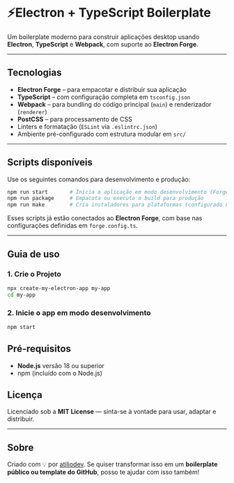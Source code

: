 # ⚡Electron + TypeScript Boilerplate

Um boilerplate moderno para construir aplicações desktop usando **Electron**, **TypeScript** e **Webpack**, com suporte ao **Electron Forge**.

---

##  Tecnologias

- **Electron Forge** – para empacotar e distribuir sua aplicação
- **TypeScript** – com configuração completa em `tsconfig.json`
- **Webpack** – para bundling do código principal (`main`) e renderizador (`renderer`)
- **PostCSS** – para processamento de CSS
- Linters e formatação (`ESLint` via `.eslintrc.json`)
- Ambiente pré-configurado com estrutura modular em `src/`

---

##  Scripts disponíveis

Use os seguintes comandos para desenvolvimento e produção:

```bash
npm run start       # Inicia a aplicação em modo desenvolvimento (Forge)
npm run package     # Empacota ou executa o build para produção
npm run make        # Cria instaladores para plataformas (configurado no Forge)
````

Esses scripts já estão conectados ao **Electron Forge**, com base nas configurações definidas em `forge.config.ts`.

---

## Guia de uso

### 1. Crie o Projeto 

```bash
npx create-my-electron-app my-app
cd my-app
```

### 2. Inicie o app em modo desenvolvimento

```bash
npm start
```

## Pré-requisitos

* **Node.js** versão 18 ou superior
* npm (incluído com o Node.js)


## Licença

Licenciado sob a **MIT License** — sinta-se à vontade para usar, adaptar e distribuir.

---

## Sobre

Criado com 💡 por [atiliodev](https://github.com/atiliodev).
Se quiser transformar isso em um **boilerplate público ou template do GitHub**, posso te ajudar com isso também!




